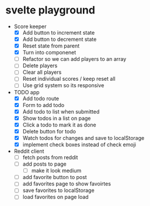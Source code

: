 # svelte playground

- Score keeper
  - [x] Add button to increment state
  - [x] Add button to decrement state
  - [x] Reset state from parent
  - [x] Turn into componenet
  - [ ] Refactor so we can add players to an array
  - [ ] Delete players
  - [ ] Clear all players
  - [ ] Reset individual scores / keep reset all
  - [ ] Use grid system so its responsive
- TODO app
  - [x] Add todo route
  - [x] Form to add todo
  - [x] Add todo to list when submitted
  - [x] Show todos in a list on page
  - [x] Click a todo to mark it as done
  - [x] Delete button for todo
  - [x] Watch todos for changes and save to localStorage
  - [x] implement check boxes instead of check emoji
- Reddit client
  - [ ] fetch posts from reddit
  - [ ] add posts to page
    - [ ] make it look medium
  - [ ] add favorite button to post
  - [ ] add favorites page to show favoirtes
  - [ ] save favorites to localStorage
  - [ ] load favorites on page load
